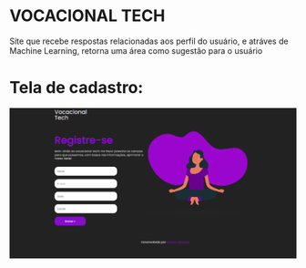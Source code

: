 # VOCACIONAL TECH

Site que recebe respostas relacionadas aos perfil do usuário, e atráves de Machine Learning, retorna uma área como sugestão para o usuário

# Tela de cadastro:

![tela login](Readme's/tela_login.png)

